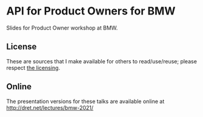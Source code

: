 # API for Product Owners for BMW

Slides for Product Owner workshop at BMW.

## License

These are sources that I make available for others to read/use/reuse; please respect [the licensing](../LICENSE).


## Online

The presentation versions for these talks are available online at http://dret.net/lectures/bmw-2021/
